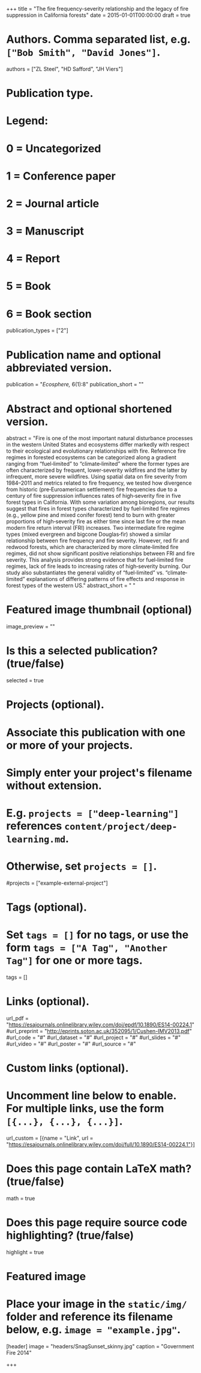 +++
title = "The fire frequency-severity relationship and the legacy of fire suppression in California forests"
date = 2015-01-01T00:00:00
draft = true

# Authors. Comma separated list, e.g. `["Bob Smith", "David Jones"]`.
authors = ["ZL Steel", "HD Safford", "JH Viers"]

# Publication type.
# Legend:
# 0 = Uncategorized
# 1 = Conference paper
# 2 = Journal article
# 3 = Manuscript
# 4 = Report
# 5 = Book
# 6 = Book section
publication_types = ["2"]

# Publication name and optional abbreviated version.
publication = "*Ecosphere,* 6(1):8"
publication_short = ""

# Abstract and optional shortened version.
abstract = "Fire is one of the most important natural disturbance processes in the western United States and ecosystems differ markedly with respect to their ecological and evolutionary relationships with fire. Reference fire regimes in forested ecosystems can be categorized along a gradient ranging from “fuel‐limited” to “climate‐limited” where the former types are often characterized by frequent, lower‐severity wildfires and the latter by infrequent, more severe wildfires. Using spatial data on fire severity from 1984–2011 and metrics related to fire frequency, we tested how divergence from historic (pre‐Euroamerican settlement) fire frequencies due to a century of fire suppression influences rates of high‐severity fire in five forest types in California. With some variation among bioregions, our results suggest that fires in forest types characterized by fuel‐limited fire regimes (e.g., yellow pine and mixed conifer forest) tend to burn with greater proportions of high‐severity fire as either time since last fire or the mean modern fire return interval (FRI) increases. Two intermediate fire regime types (mixed evergreen and bigcone Douglas‐fir) showed a similar relationship between fire frequency and fire severity. However, red fir and redwood forests, which are characterized by more climate‐limited fire regimes, did not show significant positive relationships between FRI and fire severity. This analysis provides strong evidence that for fuel‐limited fire regimes, lack of fire leads to increasing rates of high‐severity burning. Our study also substantiates the general validity of “fuel‐limited” vs. “climate‐limited” explanations of differing patterns of fire effects and response in forest types of the western US."
abstract_short = " "

# Featured image thumbnail (optional)
image_preview = ""

# Is this a selected publication? (true/false)
selected = true

# Projects (optional).
#   Associate this publication with one or more of your projects.
#   Simply enter your project's filename without extension.
#   E.g. `projects = ["deep-learning"]` references `content/project/deep-learning.md`.
#   Otherwise, set `projects = []`.
#projects = ["example-external-project"]

# Tags (optional).
#   Set `tags = []` for no tags, or use the form `tags = ["A Tag", "Another Tag"]` for one or more tags.
tags = []

# Links (optional).
url_pdf = "https://esajournals.onlinelibrary.wiley.com/doi/epdf/10.1890/ES14-00224.1"
#url_preprint = "http://eprints.soton.ac.uk/352095/1/Cushen-IMV2013.pdf"
#url_code = "#"
#url_dataset = "#"
#url_project = "#"
#url_slides = "#"
#url_video = "#"
#url_poster = "#"
#url_source = "#"

# Custom links (optional).
#   Uncomment line below to enable. For multiple links, use the form `[{...}, {...}, {...}]`.
url_custom = [{name = "Link", url = "https://esajournals.onlinelibrary.wiley.com/doi/full/10.1890/ES14-00224.1"}]

# Does this page contain LaTeX math? (true/false)
math = true

# Does this page require source code highlighting? (true/false)
highlight = true

# Featured image
# Place your image in the `static/img/` folder and reference its filename below, e.g. `image = "example.jpg"`.
[header]
image = "headers/SnagSunset_skinny.jpg"
caption = "Government Fire 2014"

+++

